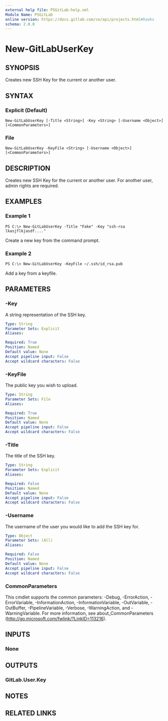 ```yaml
---
external help file: PSGitLab-help.xml
Module Name: PSGitLab
online version: https://docs.gitlab.com/ce/api/projects.html#hooks
schema: 2.0.0
---
```


# New-GitLabUserKey

## SYNOPSIS
Creates new SSH Key for the current or another user.

## SYNTAX

### Explicit (Default)
```
New-GitLabUserKey [-Title <String>] -Key <String> [-Username <Object>] [<CommonParameters>]
```

### File
```
New-GitLabUserKey -KeyFile <String> [-Username <Object>] [<CommonParameters>]
```

## DESCRIPTION
Creates new SSH Key for the current or another user.
For another user, admin rights are required.

## EXAMPLES

### Example 1
```
PS C:\> New-GitLabUserKey -Title "Fake" -Key "ssh-rsa lkasjflkjasdf...."
```

Create a new key from the command prompt.

### Example 2
```
PS C:\> New-GitLabUserKey -KeyFile ~/.ssh/id_rsa.pub
```

Add a key from a keyfile.

## PARAMETERS

### -Key
A string representation of the SSH key.

```yaml
Type: String
Parameter Sets: Explicit
Aliases:

Required: True
Position: Named
Default value: None
Accept pipeline input: False
Accept wildcard characters: False
```

### -KeyFile
The public key you wish to upload.

```yaml
Type: String
Parameter Sets: File
Aliases:

Required: True
Position: Named
Default value: None
Accept pipeline input: False
Accept wildcard characters: False
```

### -Title
The title of the SSH key.

```yaml
Type: String
Parameter Sets: Explicit
Aliases:

Required: False
Position: Named
Default value: None
Accept pipeline input: False
Accept wildcard characters: False
```

### -Username
The username of the user you would like to add the SSH key for. 

```yaml
Type: Object
Parameter Sets: (All)
Aliases:

Required: False
Position: Named
Default value: None
Accept pipeline input: False
Accept wildcard characters: False
```

### CommonParameters
This cmdlet supports the common parameters: -Debug, -ErrorAction, -ErrorVariable, -InformationAction, -InformationVariable, -OutVariable, -OutBuffer, -PipelineVariable, -Verbose, -WarningAction, and -WarningVariable. For more information, see about_CommonParameters (http://go.microsoft.com/fwlink/?LinkID=113216).

## INPUTS

### None

## OUTPUTS

### GitLab.User.Key

## NOTES

## RELATED LINKS
